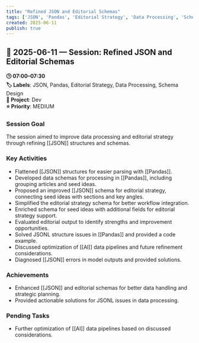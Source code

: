 ```yaml
---
title: "Refined JSON and Editorial Schemas"
tags: ['JSON', 'Pandas', 'Editorial Strategy', 'Data Processing', 'Schema Design']
created: 2025-06-11
publish: true
---
```


## 📅 2025-06-11 — Session: Refined JSON and Editorial Schemas

**🕒 07:00–07:30**  
**🏷️ Labels**: JSON, Pandas, Editorial Strategy, Data Processing, Schema Design  
**📂 Project**: Dev  
**⭐ Priority**: MEDIUM  


### Session Goal
The session aimed to improve data processing and editorial strategy through refining [[JSON]] structures and schemas.

### Key Activities
- Flattened [[JSON]] structures for easier parsing with [[Pandas]].
- Developed data schemas for processing in [[Pandas]], including grouping articles and seed ideas.
- Proposed an improved [[JSON]] schema for editorial strategy, connecting seed ideas with sections and key angles.
- Simplified the editorial strategy schema for better workflow integration.
- Enriched schema for seed ideas with additional fields for editorial strategy support.
- Evaluated editorial output to identify strengths and improvement opportunities.
- Solved JSONL structure issues in [[Pandas]] and provided a code example.
- Discussed optimization of [[AI]] data pipelines and future refinement considerations.
- Diagnosed [[JSON]] errors in model outputs and provided solutions.

### Achievements
- Enhanced [[JSON]] and editorial schemas for better data handling and strategic planning.
- Provided actionable solutions for JSONL issues in data processing.

### Pending Tasks
- Further optimization of [[AI]] data pipelines based on discussed considerations.
